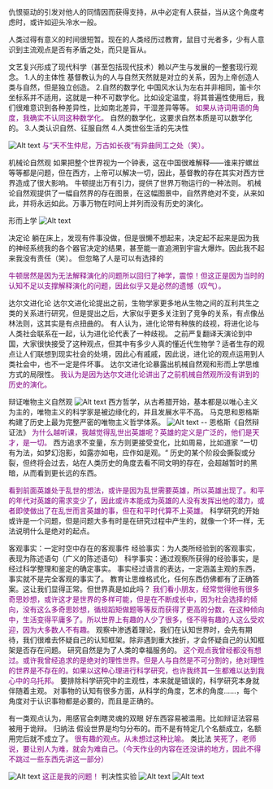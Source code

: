 仇恨驱动的引发对他人的同情因而获得支持，从中必定有人获益，当从这个角度考虑时，或许如迎头冷水一般。

人类过得有意义的时间很短暂。现在的人类经历过教育，鼠目寸光者多，少有人意识到主流观点是否有矛盾之处，而只是盲从。

文艺复兴形成了现代科学（甚至包括现代技术）赖以产生与发展的一整套现行观念。
1.人的主体性
基督教认为的人与自然天然就是对立的关系，因为上帝创造人类与自然，但是独立创造。
2.自然的数学化
中国风水认为左右并非相同，笛卡尔坐标系并不适用，这就是一种不可数学化。比如设定温度，将其普遍性使用后，我们很难意识到各种差异性，比如南北差异，干湿差异等等。
<font color="purple">如果从诗词用语的角度，我确实不认同这种数学化。</font>
自然的数学化，这要求自然本质是可以数学化的。
3.人类认识自然、征服自然
4.人类世俗生活的先决性

![Alt text](Attachments/DN1.pic.jpg)
<font color="purple">与“天不生仲尼，万古如长夜”有异曲同工之处（笑）。</font>

机械论自然观
如果把整个世界视为一个钟表，这在中国很难解释——谁来拧螺丝等等都是问题，但在西方，上帝可以解决一切，因此，基督教的存在其实对西方世界造成了很大影响。
牛顿提出万有引力，提供了世界万物运行的一种法则。
机械论自然观提供了一幅自然界的存在图景，在这幅图景中，自然界绝对不变，从来如此，并将永远如此。万事万物在时间上并列而没有历史的演化。

形而上学
![Alt text](Attachments/DN2.pic.jpg)

决定论
躺在床上，发现有件事没做，但是很懒不想起来，决定起不起来是因为我的神经系统我的各个器官决定的结果，甚至能一直追溯到宇宙大爆炸。因此我不起来我没有责任（笑）。
但忽略了人是可以有选择的

<font color="purple">牛顿居然是因为无法解释演化的问题所以回归了神学，震惊！但这正是因为当时的认知不足以支撑解释演化的问题，因此似乎又是必然的遗憾（叹气）。</font>

达尔文进化论
达尔文进化论提出之前，生物学家更多地从生物之间的互利共生之类的关系进行研究，但是提出之后，大家似乎更多关注到了竞争的关系，有点像丛林法则，这其实是有点扭曲的。
有人认为，进化论带有种族的歧视，将进化论与人类社会联系在一起，认为进化论代表了一种歧视。
之前严复翻译天演论到中国，大家很快接受了这种观点，但其中有多少人真的懂近代生物学？适者生存的观点让人们联想到现实社会的处境，因此心有戚戚，因此说，进化论的观点运用到人类社会中，也不一定是件坏事。
达尔文进化论暴露出机械自然观和形而上学思维方式的局限性。
<font color="purple">我认为是因为达尔文进化论讲出了之前机械自然观所没有讲到的历史的演化。</font>

辩证唯物主义自然观
![Alt text](Attachments/DN3.pic.jpg)
西方哲学，从古希腊开始，基本都是以唯心主义为主的，唯物主义的科学家是被边缘化的，并且发展水平不高。
马克思和恩格斯构建了历史上最为完整严密的唯物主义哲学体系。
![Alt text](Attachments/DN4.pic.jpg)
-- 恩格斯《自然辩证法》
<font color="purple">为什么越听课，我越觉得乱世出英雄呢？英雄的定义是广泛的，他们是天才，是一切。</font>
西方追求不变量，东方则更接受变化，比如周易，比如道家
“一切有为法，如梦幻泡影，如露亦如电，应作如是观。“
历史的某个阶段会撕裂或分裂，但终将会过去，站在人类历史的角度去看不同文明的存在，会超越暂时的黑暗，从而看到更长远的东西。

<font color="purple">看到前面英雄处于乱世的想法，或许是因为乱世需要英雄，所以英雄出现了。和平的年代对英雄的需求变少了，因此或许本能成为英雄的人没有发挥出他的潜力，或者即使做出了在乱世而言英雄的事，但在和平时代算不上英雄。</font>
科学研究的开始或许是一个问题，但是问题大多有时是在研究过程中产生的，就像一个环一样，无法说明什么是绝对的起点。

客观事实：一定时空中存在的客观事件
经验事实：为人类所经验到的客观事实，表现为陈述语句（广义的陈述语句）
科学事实：通过观察所获得的经验事实，是经过科学整理和鉴定的确定事实。
事实经过语言的表达，一定涵盖主观的东西，事实就不是完全客观的事实了。 
教育让思维格式化，任何东西仿佛都有了正确答案。这让我们显得正常。但世界真是如此吗？
<font color="purple">我们看小朋友，经常觉得他有很多奇思妙想，或许这才是世界的多样可能，但是在不断成长中，因为社会选择的倾向，没有这么多奇思妙想，循规蹈矩做题等等反而获得了更高的分数，在这种倾向中，生活变得平庸多了。所以世界上有趣的人少了很多，怪不得有趣的人这么受欢迎，因为大多数人不有趣。</font>
观察中渗透着理论，我们在认知世界时，会先有期待，我们很难去怀疑自己的认知框架。除非遇到重大挫折，才会怀疑自己的认知框架是否存在问题。
研究自然是为了人类的幸福服务的。
<font color="purple">这个观点我曾经都没有想过。或许我曾经追求的是绝对的理性世界。但是人与自然是不可分割的，绝对理性的世界是不存在的。如果以这种心理进行科学研究，也许我终其一生都难以达到我心中的乌托邦。</font>
要排除科学研究中的主观性，本来就是错误的，科学研究本身就伴随着主观。
对事物的认知有很多方面，从科学的角度，艺术的角度……，每个角度对于认识事物都是必要的，而且是正确的。

有一类观点认为，用感官会刺瞎灵魂的双眼
好东西容易被滥用。比如辩证法容易被用于诡辩。
归纳法
假设世界是均匀分布的。而不是有特定几个名额成立，名额用完后就不成立了。
<font color="purple">很有趣的观点。从未想过这种比喻。</font>
类比法
<font color="purple">笑死了，老师说，要让别人为难，就会为难自己。（今天作业的内容在还没讲的地方，因此不得不跳过一些东西先讲这一部分）</font>

![Alt text](Attachments/DN5.pic.jpg)
<font color="purple">这正是我的问题！</font>
判决性实验
![Alt text](Attachments/DN6.pic.jpg)
![Alt text](Attachments/DN7.pic.jpg)